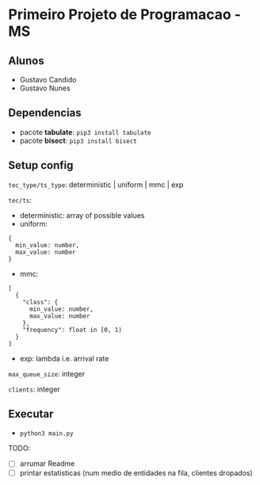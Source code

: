 # Primeiro Projeto de Programacao - MS

## Alunos
- Gustavo Candido
- Gustavo Nunes

## Dependencias
- pacote **tabulate**: `pip3 install tabulate`
- pacote **bisect**: `pip3 install bisect`

## Setup config

`tec_type/ts_type`: deterministic | uniform | mmc | exp

`tec/ts`:
- deterministic: array of possible values
- uniform: 
```
{
  min_value: number, 
  max_value: number
}
```
- mmc: 
```
[
  {
    "class": {
      min_value: number, 
      max_value: number
    },
    "frequency": float in [0, 1)
  }
]
```
- exp: lambda i.e. arrival rate

`max_queue_size`: integer

`clients`: integer

## Executar

- `python3 main.py`

TODO:
- [ ] arrumar Readme
- [ ] printar estatisticas (num medio de entidades na fila, clientes dropados)